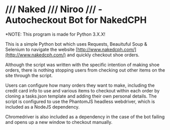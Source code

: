 # /// Naked /// Niroo /// - Autocheckout Bot for NakedCPH

*NOTE: This program is made for Python 3.X.X!

This is a simple Python bot which uses Requests, Beauituful Soup & Selenium to navigate the website [http://www.nakedcph.com/](http://www.nakedcph.com/) and quickly checkout shoe orders. 

Although the script was written with the specific intention of making shoe orders, there is nothing stopping users from checking out other items on the site through the script. 

Users can configure how many orders they want to make, including the credit card info to use and various items to checkout within each order by cloning a tasks.json template and adding their own personal details. The script is configured to use the PhantomJS headless webdriver, which is included as a NodeJS dependency. 

Chromedriver is also included as a dependency in the case of the bot failing and opens up a new window to checkout manually. 
